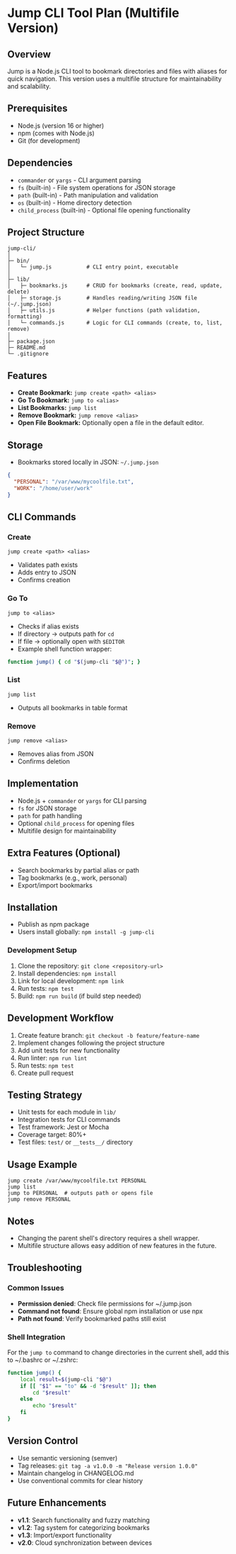 # Jump CLI Tool Plan (Multifile Version)

## Overview

Jump is a Node.js CLI tool to bookmark directories and files with aliases for quick navigation. This version uses a multifile structure for maintainability and scalability.

## Prerequisites

* Node.js (version 16 or higher)
* npm (comes with Node.js)
* Git (for development)

## Dependencies

* `commander` or `yargs` - CLI argument parsing
* `fs` (built-in) - File system operations for JSON storage
* `path` (built-in) - Path manipulation and validation
* `os` (built-in) - Home directory detection
* `child_process` (built-in) - Optional file opening functionality

## Project Structure

```
jump-cli/
│
├─ bin/
│   └─ jump.js           # CLI entry point, executable
│
├─ lib/
│   ├─ bookmarks.js      # CRUD for bookmarks (create, read, update, delete)
│   ├─ storage.js        # Handles reading/writing JSON file (~/.jump.json)
│   ├─ utils.js          # Helper functions (path validation, formatting)
│   └─ commands.js       # Logic for CLI commands (create, to, list, remove)
│
├─ package.json
├─ README.md
└─ .gitignore
```

## Features

* **Create Bookmark:** `jump create <path> <alias>`
* **Go To Bookmark:** `jump to <alias>`
* **List Bookmarks:** `jump list`
* **Remove Bookmark:** `jump remove <alias>`
* **Open File Bookmark:** Optionally open a file in the default editor.

## Storage

* Bookmarks stored locally in JSON: `~/.jump.json`

```json
{
  "PERSONAL": "/var/www/mycoolfile.txt",
  "WORK": "/home/user/work"
}
```

## CLI Commands

### Create

```
jump create <path> <alias>
```

* Validates path exists
* Adds entry to JSON
* Confirms creation

### Go To

```
jump to <alias>
```

* Checks if alias exists
* If directory → outputs path for `cd`
* If file → optionally open with `$EDITOR`
* Example shell function wrapper:

```bash
function jump() { cd "$(jump-cli "$@")"; }
```

### List

```
jump list
```

* Outputs all bookmarks in table format

### Remove

```
jump remove <alias>
```

* Removes alias from JSON
* Confirms deletion

## Implementation

* Node.js + `commander` or `yargs` for CLI parsing
* `fs` for JSON storage
* `path` for path handling
* Optional `child_process` for opening files
* Multifile design for maintainability

## Extra Features (Optional)

* Search bookmarks by partial alias or path
* Tag bookmarks (e.g., work, personal)
* Export/import bookmarks

## Installation

* Publish as npm package
* Users install globally: `npm install -g jump-cli`

### Development Setup

1. Clone the repository: `git clone <repository-url>`
2. Install dependencies: `npm install`
3. Link for local development: `npm link`
4. Run tests: `npm test`
5. Build: `npm run build` (if build step needed)

## Development Workflow

1. Create feature branch: `git checkout -b feature/feature-name`
2. Implement changes following the project structure
3. Add unit tests for new functionality
4. Run linter: `npm run lint`
5. Run tests: `npm test`
6. Create pull request

## Testing Strategy

* Unit tests for each module in `lib/`
* Integration tests for CLI commands
* Test framework: Jest or Mocha
* Coverage target: 80%+
* Test files: `test/` or `__tests__/` directory

## Usage Example

```
jump create /var/www/mycoolfile.txt PERSONAL
jump list
jump to PERSONAL  # outputs path or opens file
jump remove PERSONAL
```

## Notes

* Changing the parent shell's directory requires a shell wrapper.
* Multifile structure allows easy addition of new features in the future.

## Troubleshooting

### Common Issues

* **Permission denied**: Check file permissions for ~/.jump.json
* **Command not found**: Ensure global npm installation or use npx
* **Path not found**: Verify bookmarked paths still exist

### Shell Integration

For the `jump to` command to change directories in the current shell, add this to ~/.bashrc or ~/.zshrc:

```bash
function jump() {
    local result=$(jump-cli "$@")
    if [[ "$1" == "to" && -d "$result" ]]; then
        cd "$result"
    else
        echo "$result"
    fi
}
```

## Version Control

* Use semantic versioning (semver)
* Tag releases: `git tag -a v1.0.0 -m "Release version 1.0.0"`
* Maintain changelog in CHANGELOG.md
* Use conventional commits for clear history

## Future Enhancements

* **v1.1**: Search functionality and fuzzy matching
* **v1.2**: Tag system for categorizing bookmarks
* **v1.3**: Import/export functionality
* **v2.0**: Cloud synchronization between devices
